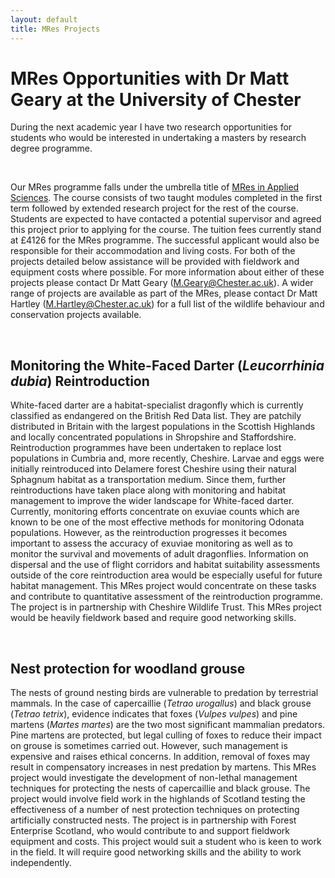 ```yaml
---
layout: default
title: MRes Projects
---
```


# MRes Opportunities with Dr Matt Geary at the University of Chester  


During the next academic year I have two research opportunities for students who would be interested in undertaking a masters by research degree programme.  

<br>

Our MRes programme falls under the umbrella title of [MRes in Applied Sciences](http://www.chester.ac.uk/postgraduate/applied-sciences-mres). The course consists of two taught modules completed in the first term followed by extended research project for the rest of the course.
Students are expected to have contacted a potential supervisor and agreed this project prior to applying for the course. The tuition fees
currently stand at £4126 for the MRes programme. The successful applicant would also be responsible for their accommodation and living
costs. For both of the projects detailed below assistance will be provided with fieldwork and equipment costs where possible. For more
information about either of these projects please contact Dr Matt Geary (<M.Geary@Chester.ac.uk>). A wider range of projects are available as
part of the MRes, please contact Dr Matt Hartley (<M.Hartley@Chester.ac.uk>) for a full list of the wildlife behaviour and conservation projects available. 

<br>

## Monitoring the White-Faced Darter (*Leucorrhinia dubia*) Reintroduction  

White-faced darter are a habitat-specialist dragonfly which is currently classified as endangered on the British Red Data list. They
are patchily distributed in Britain with the largest populations in the Scottish Highlands and locally concentrated populations in Shropshire
and Staffordshire. Reintroduction programmes have been undertaken to replace lost populations in Cumbria and, more recently, Cheshire. Larvae
and eggs were initially reintroduced into Delamere forest Cheshire using their natural Sphagnum habitat as a transportation medium. Since them,
further reintroductions have taken place along with monitoring and habitat management to improve the wider landscape for White-faced
darter. Currently, monitoring efforts concentrate on exuviae counts which are known to be one of the most effective methods for monitoring
Odonata populations. However, as the reintroduction progresses it becomes important to assess the accuracy of exuviae monitoring as well
as to monitor the survival and movements of adult dragonflies. Information on dispersal and the use of flight corridors and habitat
suitability assessments outside of the core reintroduction area would be especially useful for future habitat management. This MRes project would concentrate on these tasks and contribute to quantitative assessment of the reintroduction programme. The project is in partnership with
Cheshire Wildlife Trust. This MRes project would be heavily fieldwork based and require good networking skills.  

<br>

## Nest protection for woodland grouse  

The nests of ground nesting birds are vulnerable to predation by terrestrial mammals. In the case of capercaillie (*Tetrao urogallus*)
and black grouse (*Tetrao tetrix*), evidence indicates that foxes (*Vulpes vulpes*) and pine martens (*Martes martes*) are the two most
significant mammalian predators. Pine martens are protected, but legal culling of foxes to reduce their impact on grouse is sometimes carried
out. However, such management is expensive and raises ethical concerns. In addition, removal of foxes may result in compensatory increases in
nest predation by martens. This MRes project would investigate the development of non-lethal management techniques for protecting the nests
of capercaillie and black grouse. The project would involve field work in the highlands of Scotland testing the effectiveness of a number of
nest protection techniques on protecting artificially constructed nests. The project is in partnership with Forest Enterprise Scotland, who would contribute to and support fieldwork equipment and costs. This project would suit a student who is keen to work in the field. It will require good networking skills and the ability to work independently. 
